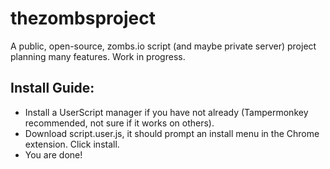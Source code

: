# thezombsproject
A public, open-source, zombs.io script (and maybe private server) project planning many features. Work in progress.

## Install Guide:

- Install a UserScript manager if you have not already (Tampermonkey recommended, not sure if it works on others).
- Download script.user.js, it should prompt an install menu in the Chrome extension. Click install.
- You are done!
